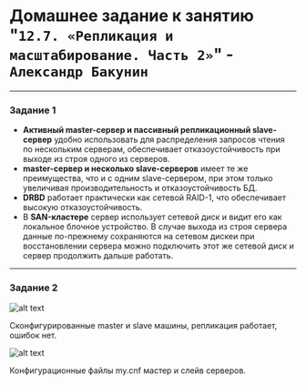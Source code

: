 # Домашнее задание к занятию "`12.7. «Репликация и масштабирование. Часть 2»`" - `Александр Бакунин`

---

### Задание 1

 * **Активный master-сервер и пассивный репликационный slave-сервер** удобно использовать для распределения запросов чтения по нескольким серверам, обеспечивает отказоустойчивость при выходе из строя одного из серверов.
 * **master-сервер и несколько slave-серверов** имеет те же преимущества, что и с одним slave-сервером, при этом только увеличивая производительность и 
 отказоустойчивость БД.
 * **DRBD** работает практически как сетевой RAID-1, что обеспечивает высокую отказоустойчивость.
 * В **SAN-кластере** сервер использует сетевой диск и видит его как локальное блочное устройство. В случае выхода из строя сервера данные по-прежнему сохраняются
 на сетевом дискеи при восстановлении сервера можно подключить этот же сетевой диск и сервер продолжить дальше работать.

---

### Задание 2

![alt text](https://github.com/AleksandrBakunin/SQL_Replication_1/blob/main/img/%D0%A0%D0%B5%D0%BF%D0%BB%20%D0%B8%20%D0%BC%D0%B0%D1%81%D1%88%20%D1%87.1.PNG)


Сконфигурированные master и slave машины, репликация работает, ошибок нет.



![alt text](https://github.com/AleksandrBakunin/SQL_Replication_1/blob/main/img/%D0%A0%D0%B5%D0%BF%D0%BB%20%D0%B8%20%D0%BC%D0%B0%D1%81%D1%88%20%D1%87.1%20-%202.PNG)


Конфигурационные файлы my.cnf мастер и слейв серверов.
